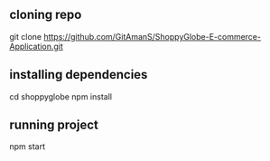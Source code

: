 ## cloning repo
git clone https://github.com/GitAmanS/ShoppyGlobe-E-commerce-Application.git


## installing dependencies 
cd shoppyglobe
npm install 


## running project
npm start
